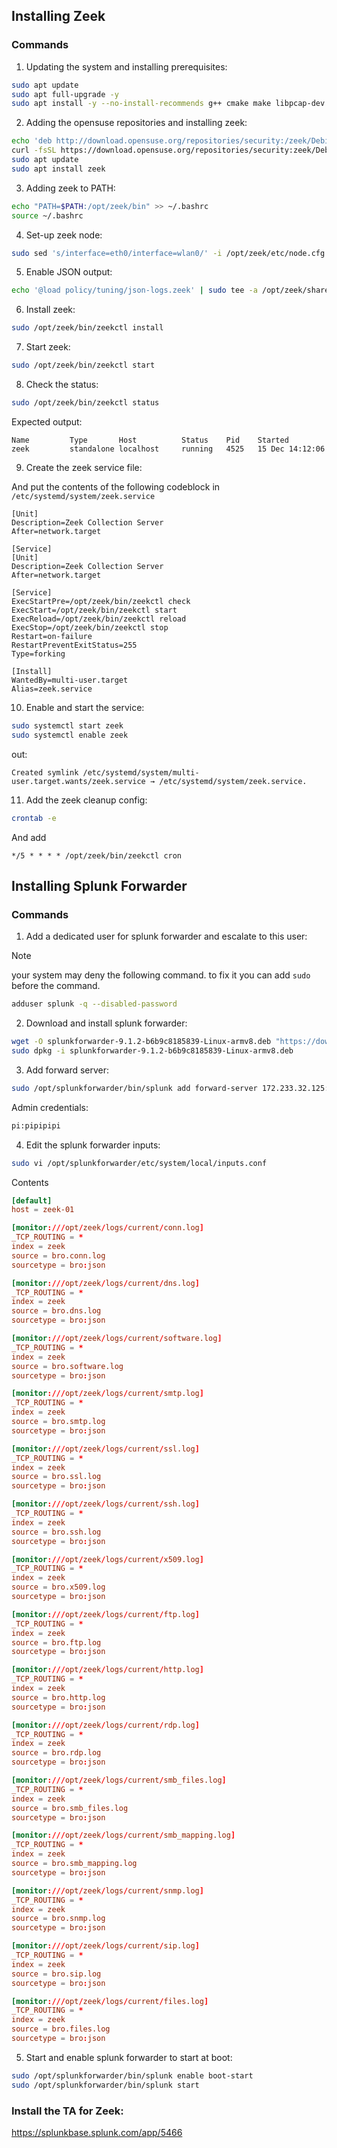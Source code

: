 ## Installing Zeek

### Commands

1. Updating the system and installing prerequisites:

```bash
sudo apt update
sudo apt full-upgrade -y
sudo apt install -y --no-install-recommends g++ cmake make libpcap-dev
```

2. Adding the opensuse repositories and installing zeek:

```bash
echo 'deb http://download.opensuse.org/repositories/security:/zeek/Debian_12/ /' | sudo tee /etc/apt/sources.list.d/security:zeek.list
curl -fsSL https://download.opensuse.org/repositories/security:zeek/Debian_12/Release.key | gpg --dearmor | sudo tee /etc/apt/trusted.gpg.d/security_zeek.gpg > /dev/null
sudo apt update
sudo apt install zeek
```

3. Adding zeek to PATH:

```bash
echo "PATH=$PATH:/opt/zeek/bin" >> ~/.bashrc
source ~/.bashrc
```

4. Set-up zeek node:

```bash
sudo sed 's/interface=eth0/interface=wlan0/' -i /opt/zeek/etc/node.cfg
```

5. Enable JSON output:

```bash
echo '@load policy/tuning/json-logs.zeek' | sudo tee -a /opt/zeek/share/zeek/site/local.zeek
```

6. Install zeek:

```bash
sudo /opt/zeek/bin/zeekctl install
```

7. Start zeek:

```bash
sudo /opt/zeek/bin/zeekctl start
```

8. Check the status:

```bash
sudo /opt/zeek/bin/zeekctl status
```
Expected output:
```
Name         Type       Host          Status    Pid    Started
zeek         standalone localhost     running   4525   15 Dec 14:12:06
```

9. Create the zeek service file:

And put the contents of the following codeblock in `/etc/systemd/system/zeek.service`

```service
[Unit]
Description=Zeek Collection Server
After=network.target

[Service]
[Unit]
Description=Zeek Collection Server
After=network.target

[Service]
ExecStartPre=/opt/zeek/bin/zeekctl check
ExecStart=/opt/zeek/bin/zeekctl start
ExecReload=/opt/zeek/bin/zeekctl reload
ExecStop=/opt/zeek/bin/zeekctl stop
Restart=on-failure
RestartPreventExitStatus=255
Type=forking

[Install]
WantedBy=multi-user.target
Alias=zeek.service
```

10. Enable and start the service:

```bash
sudo systemctl start zeek
sudo systemctl enable zeek
```
out:
```
Created symlink /etc/systemd/system/multi-user.target.wants/zeek.service → /etc/systemd/system/zeek.service.
```
11. Add the zeek cleanup config:

```bash
crontab -e
```

And add
```
*/5 * * * * /opt/zeek/bin/zeekctl cron
```

## Installing Splunk Forwarder

### Commands

1. Add a dedicated user for splunk forwarder and escalate to this user:

> [!note]
> your system may deny the following command. to fix it you can add `sudo` before the command.
> 

```bash
adduser splunk -q --disabled-password
```

2. Download and install splunk forwarder:

```bash
wget -O splunkforwarder-9.1.2-b6b9c8185839-Linux-armv8.deb "https://download.splunk.com/products/universalforwarder/releases/9.1.2/linux/splunkforwarder-9.1.2-b6b9c8185839-Linux-armv8.deb"
sudo dpkg -i splunkforwarder-9.1.2-b6b9c8185839-Linux-armv8.deb
```

3. Add forward server:

```bash
sudo /opt/splunkforwarder/bin/splunk add forward-server 172.233.32.125:9997
```

Admin credentials:

```bash
pi:pipipipi
```

4. Edit the splunk forwarder inputs:

```bash
sudo vi /opt/splunkforwarder/etc/system/local/inputs.conf
```
Contents
```conf
[default]
host = zeek-01

[monitor:///opt/zeek/logs/current/conn.log]
_TCP_ROUTING = *
index = zeek
source = bro.conn.log
sourcetype = bro:json

[monitor:///opt/zeek/logs/current/dns.log]
_TCP_ROUTING = *
index = zeek
source = bro.dns.log
sourcetype = bro:json

[monitor:///opt/zeek/logs/current/software.log]
_TCP_ROUTING = *
index = zeek
source = bro.software.log
sourcetype = bro:json

[monitor:///opt/zeek/logs/current/smtp.log]
_TCP_ROUTING = *
index = zeek
source = bro.smtp.log
sourcetype = bro:json

[monitor:///opt/zeek/logs/current/ssl.log]
_TCP_ROUTING = *
index = zeek
source = bro.ssl.log
sourcetype = bro:json

[monitor:///opt/zeek/logs/current/ssh.log]
_TCP_ROUTING = *
index = zeek
source = bro.ssh.log
sourcetype = bro:json

[monitor:///opt/zeek/logs/current/x509.log]
_TCP_ROUTING = *
index = zeek
source = bro.x509.log
sourcetype = bro:json

[monitor:///opt/zeek/logs/current/ftp.log]
_TCP_ROUTING = *
index = zeek
source = bro.ftp.log
sourcetype = bro:json

[monitor:///opt/zeek/logs/current/http.log]
_TCP_ROUTING = *
index = zeek
source = bro.http.log
sourcetype = bro:json

[monitor:///opt/zeek/logs/current/rdp.log]
_TCP_ROUTING = *
index = zeek
source = bro.rdp.log
sourcetype = bro:json

[monitor:///opt/zeek/logs/current/smb_files.log]
_TCP_ROUTING = *
index = zeek
source = bro.smb_files.log
sourcetype = bro:json

[monitor:///opt/zeek/logs/current/smb_mapping.log]
_TCP_ROUTING = *
index = zeek
source = bro.smb_mapping.log
sourcetype = bro:json

[monitor:///opt/zeek/logs/current/snmp.log]
_TCP_ROUTING = *
index = zeek
source = bro.snmp.log
sourcetype = bro:json

[monitor:///opt/zeek/logs/current/sip.log]
_TCP_ROUTING = *
index = zeek
source = bro.sip.log
sourcetype = bro:json

[monitor:///opt/zeek/logs/current/files.log]
_TCP_ROUTING = *
index = zeek
source = bro.files.log
sourcetype = bro:json
```

5. Start and enable splunk forwarder to start at boot:

```bash
sudo /opt/splunkforwarder/bin/splunk enable boot-start
sudo /opt/splunkforwarder/bin/splunk start
```

### Install the TA for Zeek:
https://splunkbase.splunk.com/app/5466
